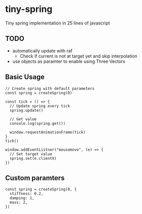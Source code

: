 # tiny-spring

Tiny spring implementation in 25 lines of javascript

## TODO
- automatically update with raf
  - Check if current is not at target yet and skip interpolation
- use objects as paramter to enable using Three Vectors

## Basic Usage

```
// Create spring with default parameters
const spring = createSpring(0)

const tick = () => {
  // Update spring every tick
  spring.update()

  // Get value
  console.log(spring.get())

  window.requestAnimationFrame(tick)	
}
tick()

window.addEventListner("mousemove", (e) => {
  // Set target value
  spring.set(e.clientX)
})
```

## Custom paramters

```
const spring = createSpring(0, {
  stiffness: 0.2, 
  damping: 1, 
  mass: 2, 
})
```
